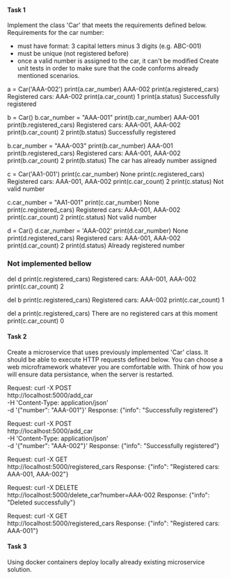 #### Task 1 ####
Implement the class 'Car' that meets the requirements defined below.
Requirements for the car number:
 * must have format: 3 capital letters minus 3 digits (e.g. ABC-001)
 * must be unique (not registered before)
 * once a valid number is assigned to the car, it can't be modified
Create unit tests in order to make sure that the code conforms already mentioned scenarios.

a = Car('AAA-002')
print(a.car_number)
AAA-002
print(a.registered_cars)
Registered cars: AAA-002
print(a.car_count)
1
print(a.status)
Successfully registered

b = Car()
b.car_number = "AAA-001"
print(b.car_number)
AAA-001
print(b.registered_cars)
Registered cars: AAA-001, AAA-002
print(b.car_count)
2
print(b.status)
Successfully registered

b.car_number = "AAA-003"
print(b.car_number)
AAA-001
print(b.registered_cars)
Registered cars: AAA-001, AAA-002
print(b.car_count)
2
print(b.status)
The car has already number assigned

c = Car('AA1-001')
print(c.car_number)
None
print(c.registered_cars)
Registered cars: AAA-001, AAA-002
print(c.car_count)
2
print(c.status)
Not valid number

c.car_number = "AA1-001"
print(c.car_number)
None
print(c.registered_cars)
Registered cars: AAA-001, AAA-002
print(c.car_count)
2
print(c.status)
Not valid number

d = Car()
d.car_number = 'AAA-002'
print(d.car_number)
None
print(d.registered_cars)
Registered cars: AAA-001, AAA-002
print(d.car_count)
2
print(d.status)
Already registered number

### Not implemented bellow

del d
print(c.registered_cars)
Registered cars: AAA-001, AAA-002
print(c.car_count)
2

del b
print(c.registered_cars)
Registered cars: AAA-002
print(c.car_count)
1

del a
print(c.registered_cars)
There are no registered cars at this moment
print(c.car_count)
0




#### Task 2 ####
Create a microservice that uses previously implemented 'Car' class.
It should be able to execute HTTP requests defined below.
You can choose a web microframework whatever you are comfortable with.
Think of how you will ensure data persistance, when the server is restarted.

Request:
curl -X POST \
  http://localhost:5000/add_car \
  -H 'Content-Type: application/json' \
  -d '{"number": "AAA-001"}'
Response:
{"info": "Successfully registered"}

Request:
curl -X POST \
  http://localhost:5000/add_car \
  -H 'Content-Type: application/json' \
  -d '{"number": "AAA-002"}'
Response:
{"info": "Successfully registered"}

Request:
curl -X GET \
  http://localhost:5000/registered_cars
Response:
{"info": "Registered cars: AAA-001, AAA-002"}

Request:
curl -X DELETE \
  http://localhost:5000/delete_car?number=AAA-002
Response:
{"info": "Deleted successfully"}

Request:
curl -X GET \
  http://localhost:5000/registered_cars
Response:
{"info": "Registered cars: AAA-001"}

#### Task 3 ####
Using docker containers deploy locally already existing microservice solution.










